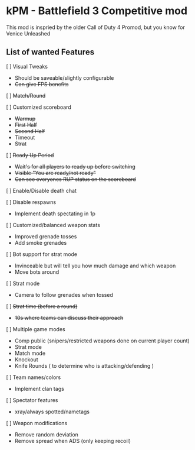 # kPM - Battlefield 3 Competitive mod

This mod is inspried by the older Call of Duty 4 Promod, but you know for Venice Unleashed

## List of wanted Features

[ ] Visual Tweaks
- Should be saveable/slightly configurable
- ~~Can give FPS benefits~~

[ ] ~~Match/Round~~

[ ] Customized scoreboard
* ~~Warmup~~
* ~~First Half~~
* ~~Second Half~~
* Timeout
* ~~Strat~~

[ ] ~~Ready Up Period~~
* ~~Wait's for all players to ready up before switching~~
* ~~Visible "You are ready/not ready"~~
* ~~Can see everyones RUP status on the scoreboard~~

[ ] Enable/Disable death chat

[ ] Disable respawns
* Implement death spectating in 1p

[ ] Customized/balanced weapon stats
* Improved grenade tosses
* Add smoke grenades

[ ] Bot support for strat mode
* Invinceable but will tell you how much damage and which weapon
* Move bots around

[ ] Strat mode
* Camera to follow grenades when tossed

[ ] ~~Strat time (before a round)~~
* ~~10s where teams can discuss their approach~~

[ ] Multiple game modes
* Comp public (snipers/restricted weapons done on current player count)
* Strat mode
* Match mode
* Knockout
* Knife Rounds ( to determine who is attacking/defending )

[ ] Team names/colors
* Implement clan tags

[ ] Spectator features
* xray/always spotted/nametags

[ ] Weapon modifications
* Remove random deviation
* Remove spread when ADS (only keeping recoil)
